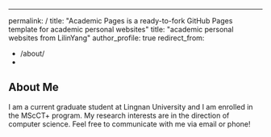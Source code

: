 
---
permalink: /
title: "Academic Pages is a ready-to-fork GitHub Pages template for academic personal websites"
title: "academic personal websites from LilinYang"
author_profile: true
redirect_from: 
  - /about/
  - 
About Me
------
I am a current graduate student at Lingnan University and I am enrolled in the MScCT+ program. My research interests are in the direction of computer science. Feel free to communicate with me via email or phone!
